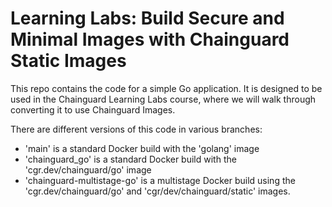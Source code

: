 # Learning Labs: Build Secure and Minimal Images with Chainguard Static Images

This repo contains the code for a simple Go application. It is designed to be used in the Chainguard
Learning Labs course, where we will walk through converting it to use Chainguard Images.

There are different versions of this code in various branches:

 - 'main' is a standard Docker build with the 'golang' image
 - 'chainguard_go' is a standard Docker build with the 'cgr.dev/chainguard/go' image
 - 'chainguard-multistage-go' is a multistage Docker build using the 'cgr.dev/chainguard/go' and
   'cgr/dev/chainguard/static' images.
